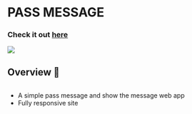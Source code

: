 # PASS MESSAGE

### Check it out [here](https://surajitpore0.github.io/passMessage/)

<img src = "https://forthebadge.com/images/badges/made-with-javascript.svg">

## Overview 👀

<img scr="img/home.png">

-   A simple pass message and show the message web app
-   Fully responsive site

